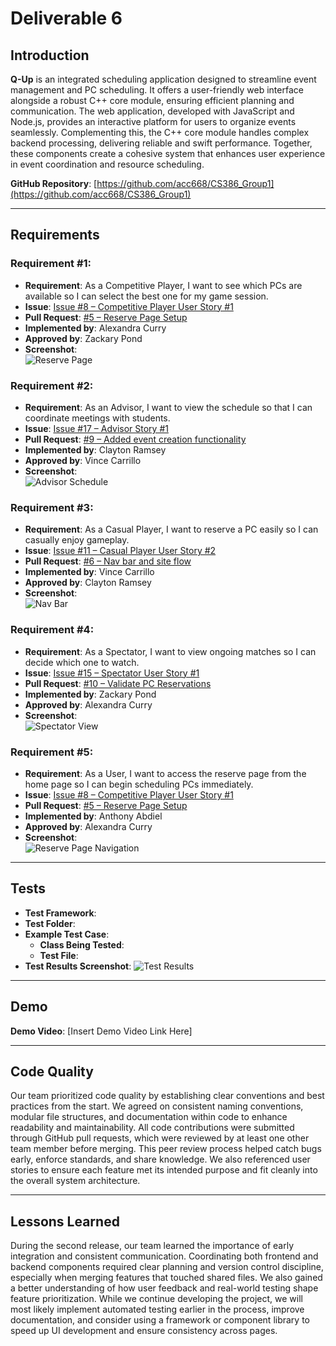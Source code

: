 # Deliverable 6

## Introduction

**Q-Up** is an integrated scheduling application designed to streamline event management and PC scheduling. It offers a user-friendly web interface alongside a robust C++ core module, ensuring efficient planning and communication. The web application, developed with JavaScript and Node.js, provides an interactive platform for users to organize events seamlessly. Complementing this, the C++ core module handles complex backend processing, delivering reliable and swift performance. Together, these components create a cohesive system that enhances user experience in event coordination and resource scheduling.

**GitHub Repository**: [https://github.com/acc668/CS386_Group1](https://github.com/acc668/CS386_Group1)

---

## Requirements

### Requirement #1:
- **Requirement**: As a Competitive Player, I want to see which PCs are available so I can select the best one for my game session.  
- **Issue**: [Issue #8 – Competitive Player User Story #1](https://github.com/acc668/CS386_Group1/issues/8)  
- **Pull Request**: [#5 – Reserve Page Setup](https://github.com/acc668/CS386_Group1/pull/5)  
- **Implemented by**: Alexandra Curry  
- **Approved by**: Zackary Pond  
- **Screenshot**:  
  ![Reserve Page](<Insert Screenshot Link Here>)

### Requirement #2:
- **Requirement**: As an Advisor, I want to view the schedule so that I can coordinate meetings with students.  
- **Issue**: [Issue #17 – Advisor Story #1](https://github.com/acc668/CS386_Group1/issues/17)  
- **Pull Request**: [#9 – Added event creation functionality](https://github.com/acc668/CS386_Group1/pull/9)  
- **Implemented by**: Clayton Ramsey  
- **Approved by**: Vince Carrillo  
- **Screenshot**:  
  ![Advisor Schedule](<Insert Screenshot Link Here>)

### Requirement #3:
- **Requirement**: As a Casual Player, I want to reserve a PC easily so I can casually enjoy gameplay.  
- **Issue**: [Issue #11 – Casual Player User Story #2](https://github.com/acc668/CS386_Group1/issues/11)  
- **Pull Request**: [#6 – Nav bar and site flow](https://github.com/acc668/CS386_Group1/pull/6)  
- **Implemented by**: Vince Carrillo  
- **Approved by**: Clayton Ramsey  
- **Screenshot**:  
  ![Nav Bar](<Insert Screenshot Link Here>)

### Requirement #4:
- **Requirement**: As a Spectator, I want to view ongoing matches so I can decide which one to watch.  
- **Issue**: [Issue #15 – Spectator User Story #1](https://github.com/acc668/CS386_Group1/issues/15)  
- **Pull Request**: [#10 – Validate PC Reservations](https://github.com/acc668/CS386_Group1/pull/10)  
- **Implemented by**: Zackary Pond  
- **Approved by**: Alexandra Curry  
- **Screenshot**:  
  ![Spectator View](<Insert Screenshot Link Here>)

### Requirement #5:
- **Requirement**: As a User, I want to access the reserve page from the home page so I can begin scheduling PCs immediately.  
- **Issue**: [Issue #8 – Competitive Player User Story #1](https://github.com/acc668/CS386_Group1/issues/8)  
- **Pull Request**: [#5 – Reserve Page Setup](https://github.com/acc668/CS386_Group1/pull/5)  
- **Implemented by**: Anthony Abdiel  
- **Approved by**: Alexandra Curry  
- **Screenshot**:  
  ![Reserve Page Navigation](<Insert Screenshot Link Here>)

---

## Tests

- **Test Framework**: 
- **Test Folder**: 
- **Example Test Case**: 
  - **Class Being Tested**: 
  - **Test File**: 
- **Test Results Screenshot**: 
  ![Test Results](<Insert Screenshot Link Here>)

---

## Demo

**Demo Video**: [Insert Demo Video Link Here]

---

## Code Quality

Our team prioritized code quality by establishing clear conventions and best practices from the start. We agreed on consistent naming conventions, modular file structures, and documentation within code to enhance readability and maintainability. All code contributions were submitted through GitHub pull requests, which were reviewed by at least one other team member before merging. This peer review process helped catch bugs early, enforce standards, and share knowledge. We also referenced user stories to ensure each feature met its intended purpose and fit cleanly into the overall system architecture.

---

## Lessons Learned

During the second release, our team learned the importance of early integration and consistent communication. Coordinating both frontend and backend components required clear planning and version control discipline, especially when merging features that touched shared files. We also gained a better understanding of how user feedback and real-world testing shape feature prioritization. While we continue developing the project, we will most likely implement automated testing earlier in the process, improve documentation, and consider using a framework or component library to speed up UI development and ensure consistency across pages.
